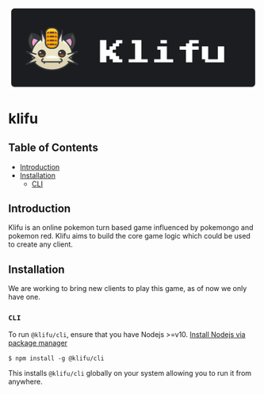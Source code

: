 <p align="center">
<img src="https://github.com/Klifu/klifu/blob/main/assets/banner-dark.png" alt="banner" width="500" />
</p>

# klifu

## Table of Contents
- [Introduction](#introduction)
- [Installation](#installation)
	- [CLI](#cli)


## Introduction
Klifu is an online pokemon turn based game influenced by pokemongo and pokemon red. Klifu aims to build the core game logic which could be used to create any client.

## Installation 
We are working to bring new clients to play this game, as of now we only have one. 

### `CLI`
To run `@klifu/cli`, ensure that you have Nodejs >=v10. [Install Nodejs via package manager](https://nodejs.org/en/download/package-manager/)

```
$ npm install -g @klifu/cli
```
This installs `@klifu/cli` globally on your system allowing you to run it from anywhere.
